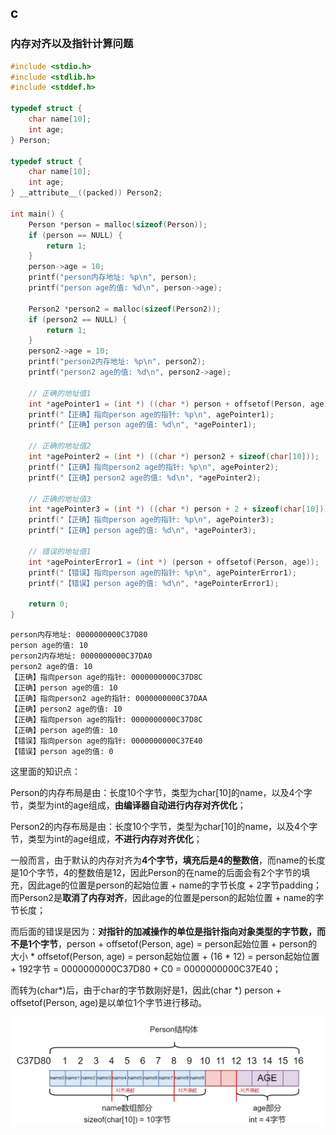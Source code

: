 ## c

### 内存对齐以及指针计算问题

```c
#include <stdio.h>
#include <stdlib.h>
#include <stddef.h>

typedef struct {
    char name[10];
    int age;
} Person;

typedef struct {
    char name[10];
    int age;
} __attribute__((packed)) Person2;

int main() {
    Person *person = malloc(sizeof(Person));
    if (person == NULL) {
        return 1;
    }
    person->age = 10;
    printf("person内存地址: %p\n", person);
    printf("person age的值: %d\n", person->age);

    Person2 *person2 = malloc(sizeof(Person2));
    if (person2 == NULL) {
        return 1;
    }
    person2->age = 10;
    printf("person2内存地址: %p\n", person2);
    printf("person2 age的值: %d\n", person2->age);

    // 正确的地址值1
    int *agePointer1 = (int *) ((char *) person + offsetof(Person, age));
    printf("【正确】指向person age的指针: %p\n", agePointer1);
    printf("【正确】person age的值: %d\n", *agePointer1);

    // 正确的地址值2
    int *agePointer2 = (int *) ((char *) person2 + sizeof(char[10]));
    printf("【正确】指向person2 age的指针: %p\n", agePointer2);
    printf("【正确】person2 age的值: %d\n", *agePointer2);

    // 正确的地址值3
    int *agePointer3 = (int *) ((char *) person + 2 + sizeof(char[10]));
    printf("【正确】指向person age的指针: %p\n", agePointer3);
    printf("【正确】person age的值: %d\n", *agePointer3);

    // 错误的地址值1
    int *agePointerError1 = (int *) (person + offsetof(Person, age));
    printf("【错误】指向person age的指针: %p\n", agePointerError1);
    printf("【错误】person age的值: %d\n", *agePointerError1);

    return 0;
}
```

```
person内存地址: 0000000000C37D80
person age的值: 10
person2内存地址: 0000000000C37DA0
person2 age的值: 10
【正确】指向person age的指针: 0000000000C37D8C
【正确】person age的值: 10
【正确】指向person2 age的指针: 0000000000C37DAA
【正确】person2 age的值: 10
【正确】指向person age的指针: 0000000000C37D8C
【正确】person age的值: 10
【错误】指向person age的指针: 0000000000C37E40
【错误】person age的值: 0
```

这里面的知识点：

Person的内存布局是由：长度10个字节，类型为char[10]的name，以及4个字节，类型为int的age组成，**由编译器自动进行内存对齐优化**；

Person2的内存布局是由：长度10个字节，类型为char[10]的name，以及4个字节，类型为int的age组成，**不进行内存对齐优化**；

一般而言，由于默认的内存对齐为**4个字节，填充后是4的整数倍**，而name的长度是10个字节，4的整数倍是12，因此Person的在name的后面会有2个字节的填充，因此age的位置是person的起始位置 + name的字节长度 + 2字节padding；而Person2是**取消了内存对齐**，因此age的位置是person的起始位置 + name的字节长度；

而后面的错误是因为：**对指针的加减操作的单位是指针指向对象类型的字节数，而不是1个字节**，person + offsetof(Person, age) = person起始位置 + person的大小 * offsetof(Person, age) = person起始位置 + (16 * 12) = person起始位置 + 192字节 = 0000000000C37D80 + C0 =  0000000000C37E40；

而转为(char*)后，由于char的字节数刚好是1，因此(char *) person + offsetof(Person, age)是以单位1个字节进行移动。

![结构体内存布局](assets/c/结构体内存布局.jpg)